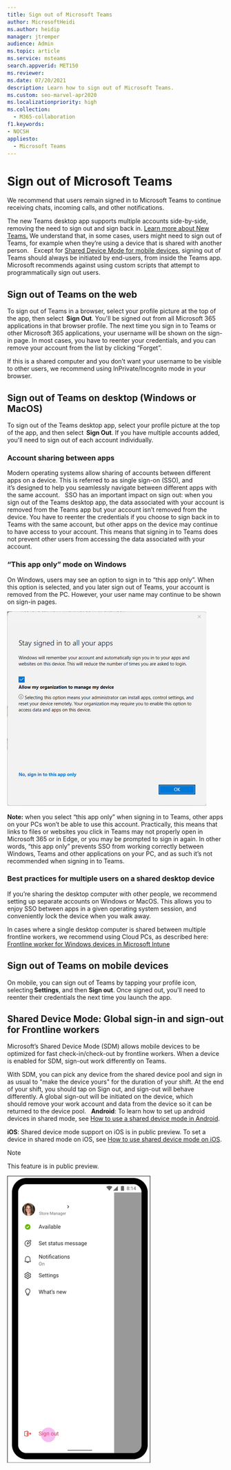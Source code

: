 ```yaml
---
title: Sign out of Microsoft Teams
author: MicrosoftHeidi
ms.author: heidip
manager: jtremper
audience: Admin
ms.topic: article
ms.service: msteams
search.appverid: MET150
ms.reviewer: 
ms.date: 07/20/2021
description: Learn how to sign out of Microsoft Teams.
ms.custom: seo-marvel-apr2020
ms.localizationpriority: high
ms.collection: 
  - M365-collaboration
f1.keywords:
- NOCSH
appliesto: 
  - Microsoft Teams
---
```


# Sign out of Microsoft Teams

We recommend that users remain signed in to Microsoft Teams to continue receiving chats, incoming calls, and other notifications.  

The new Teams desktop app supports multiple accounts side-by-side, removing the need to sign out and sign back in. [Learn more about New Teams.](/microsoftteams/new-teams-desktop-admin)
We understand that, in some cases, users might need to sign out of Teams, for example when they’re using a device that is shared with another person.  
Except for [Shared Device Mode for mobile devices](#shared-device), signing out of Teams should always be initiated by end-users, from inside the Teams app. Microsoft recommends against using custom scripts that attempt to programmatically sign out users. 
## Sign out of Teams on the web

To sign out of Teams in a browser, select your profile picture at the top of the app, then select  **Sign Out**. You'll be signed out from all Microsoft 365 applications in that browser profile. The next time you sign in to Teams or other Microsoft 365 applications, your username will be shown on the sign-in page. In most cases, you have to reenter your credentials, and you can remove your account from the list by clicking “Forget”.  

If this is a shared computer and you don’t want your username to be visible to other users, we recommend using InPrivate/Incognito mode in your browser. 
## Sign out of Teams on desktop (Windows or MacOS)
To sign out of the Teams desktop app, select your profile picture at the top of the app, and then select  **Sign Out**. If you have multiple accounts added, you'll need to sign out of each account individually. 

### Account sharing between apps
Modern operating systems allow sharing of accounts between different apps on a device. This is referred to as single sign-on (SSO), and it’s designed to help you seamlessly navigate between different apps with the same account.  
SSO has an important impact on sign out: when you sign out of the Teams desktop app, the data associated with your account is removed from the Teams app but your account isn’t removed from the device. You have to reenter the credentials if you choose to sign back in to Teams with the same account, but other apps on the device may continue to have access to your account. This means that signing in to Teams does not prevent other users from accessing the data associated with your account.  
### “This app only” mode on Windows
On Windows, users may see an option to sign in to “this app only”. When this option is selected, and you later sign out of Teams, your account is removed from the PC. However, your user name may continue to be shown on sign-in pages. 

![Screenshot: User interface of sign in to all apps with a link to only sign into this app only.](/images/sign-in-to-all-apps.png)

**Note:** when you select “this app only” when signing in to Teams, other apps on your PCs won’t be able to use this account. Practically, this means that links to files or websites you click in Teams may not properly open in Microsoft 365 or in Edge, or you may be prompted to sign in again. In other words, “this app only” prevents SSO from working correctly between Windows, Teams and other applications on your PC, and as such it’s not recommended when signing in to Teams. 

### Best practices for multiple users on a shared desktop device 
If you’re sharing the desktop computer with other people, we recommend setting up separate accounts on Windows or MacOS. This allows you to enjoy SSO between apps in a given operating system session, and conveniently lock the device when you walk away. 

In cases where a single desktop computer is shared between multiple frontline workers, we recommend using Cloud PCs, as described here: [Frontline worker for Windows devices in Microsoft Intune](/mem/solutions/frontline-worker/frontline-worker-overview-windows)
## Sign out of Teams on mobile devices

On mobile, you can sign out of Teams by tapping your profile icon, selecting **Settings**, and then **Sign out**. Once signed out, you'll need to reenter their credentials the next time you launch the app. 

## <a id="shared-device" />Shared Device Mode: Global sign-in and sign-out for Frontline workers
Microsoft’s Shared Device Mode (SDM) allows mobile devices to be optimized for fast check-in/check-out by frontline workers. When a device is enabled for SDM, sign-out work differently on Teams. 

With SDM, you can pick any device from the shared device pool and sign in as usual to "make the device yours" for the duration of your shift. At the end of your shift, you should tap on Sign out, and sign-out will behave differently. A global sign-out will be initiated on the device, which should remove your work account and data from the device so it can be returned to the device pool.  
**Android**: To learn how to set up android devices in shared mode, see [How to use a shared device mode in Android](/azure/active-directory/develop/tutorial-v2-shared-device-mode#set-up-an-android-device-in-shared-mode).

**iOS**: Shared device mode support on iOS is in public preview. To set a device in shared mode on iOS, see [How to use shared device mode on iOS](/azure/active-directory/develop/msal-ios-shared-devices).

> [!NOTE]
> This feature is in public preview. 

![Sign-out-section](media/signout.png)

